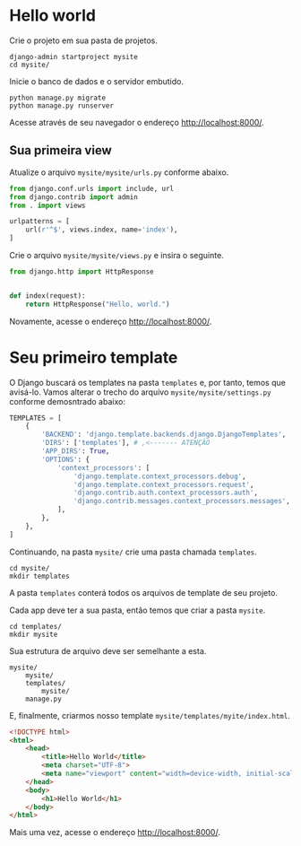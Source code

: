 Hello world
===

Crie o projeto em sua pasta de projetos.

    django-admin startproject mysite
    cd mysite/ 

Inicie o banco de dados e o servidor embutido.

    python manage.py migrate
    python manage.py runserver

Acesse através de seu navegador o endereço [http://localhost:8000/](http://localhost:8000/).


Sua primeira view
---

Atualize o arquivo `mysite/mysite/urls.py` conforme abaixo.

```python
from django.conf.urls import include, url
from django.contrib import admin
from . import views

urlpatterns = [
    url(r'^$', views.index, name='index'),
]
```

Crie o arquivo `mysite/mysite/views.py` e insira o seguinte.

```python
from django.http import HttpResponse


def index(request):
    return HttpResponse("Hello, world.")
```

Novamente, acesse o endereço [http://localhost:8000/](http://localhost:8000/).



Seu primeiro template
===

O Django buscará os templates na pasta `templates` e, por tanto, temos que avisá-lo. Vamos alterar o trecho do arquivo
`mysite/mysite/settings.py` conforme demosntrado abaixo:

```python
TEMPLATES = [
    {
        'BACKEND': 'django.template.backends.django.DjangoTemplates',
        'DIRS': ['templates'], # ,<------- ATENÇÂO
        'APP_DIRS': True,
        'OPTIONS': {
            'context_processors': [
                'django.template.context_processors.debug',
                'django.template.context_processors.request',
                'django.contrib.auth.context_processors.auth',
                'django.contrib.messages.context_processors.messages',
            ],
        },
    },
]
```

Continuando, na pasta `mysite/` crie uma pasta chamada `templates`.

    cd mysite/
    mkdir templates

A pasta `templates` conterá todos os arquivos de template de seu projeto.

Cada app deve ter a sua pasta, então temos que criar a pasta `mysite`.

    cd templates/
    mkdir mysite

Sua estrutura de arquivo deve ser semelhante a esta.

    mysite/
        mysite/
        templates/
            mysite/
        manage.py

E, finalmente, criarmos nosso template `mysite/templates/myite/index.html`.

```html
<!DOCTYPE html>
<html>
    <head>
        <title>Hello World</title>
        <meta charset="UTF-8">
        <meta name="viewport" content="width=device-width, initial-scale=1.0">
    </head>
    <body>
        <h1>Hello World</h1>
    </body>
</html>
```

Mais uma vez, acesse o endereço [http://localhost:8000/](http://localhost:8000/).
